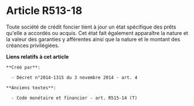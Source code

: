# Article R513-18

Toute société de crédit foncier tient à jour un état spécifique des prêts qu'elle a accordés ou acquis. Cet état fait
également apparaître la nature et la valeur des garanties y afférentes ainsi que la nature et le montant des créances
privilégiées.

**Liens relatifs à cet article**

	**Créé par**:

	  - Décret n°2014-1315 du 3 novembre 2014 - art. 4

	**Anciens textes**:

	  - Code monétaire et financier - art. R515-14 (T)
